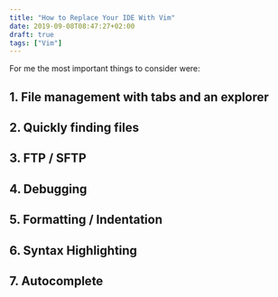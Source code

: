 ```yaml
---
title: "How to Replace Your IDE With Vim"
date: 2019-09-08T08:47:27+02:00
draft: true
tags: ["Vim"] 
---
```


For me the most important things to consider were:

## 1. File management with tabs and an explorer

## 2. Quickly finding files

## 3. FTP / SFTP

## 4. Debugging

## 5. Formatting / Indentation

## 6. Syntax Highlighting

## 7. Autocomplete
